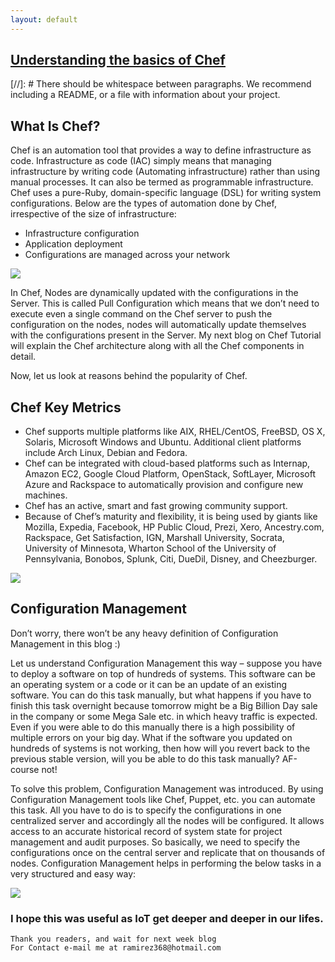 ```yaml
---
layout: default
---
```



## [Understanding the basics of Chef](https://www.youtube.com/watch?v=04oITjdLtho)

[//]: #  There should be whitespace between paragraphs. We recommend including a README, or a file with information about your project.

## What Is Chef?
Chef is an automation tool that provides a way to define infrastructure as code. Infrastructure as code (IAC) simply means that managing infrastructure by writing code (Automating infrastructure) rather than using manual processes. It can also be termed as programmable infrastructure. Chef uses a pure-Ruby, domain-specific language (DSL) for writing system configurations. Below are the types of automation done by Chef, irrespective of the size of infrastructure:

* Infrastructure configuration
* Application deployment 
* Configurations are managed across your network


![](https://msystechnologies.com/wp-content/uploads/2018/04/chef.png) 

In Chef, Nodes are dynamically updated with the configurations in the Server. This is called Pull Configuration which means that we don’t need to execute even a single command on the Chef server to push the configuration on the nodes, nodes will automatically update themselves with the configurations present in the Server. My next blog on Chef Tutorial will explain the Chef architecture along with all the Chef components in detail.

Now, let us look at reasons behind the popularity of Chef.

## Chef Key Metrics

* Chef supports multiple platforms like AIX, RHEL/CentOS, FreeBSD, OS X, Solaris, Microsoft Windows and Ubuntu. Additional client platforms include Arch Linux, Debian and Fedora.
* Chef can be integrated with cloud-based platforms such as Internap, Amazon EC2, Google Cloud Platform, OpenStack, SoftLayer, Microsoft Azure and Rackspace to automatically provision and configure new machines.
* Chef has an active, smart and fast growing community support.
* Because of Chef’s maturity and flexibility, it is being used by giants like Mozilla, Expedia, Facebook, HP Public Cloud, Prezi, Xero, Ancestry.com, Rackspace, Get Satisfaction, IGN, Marshall University, Socrata, University of Minnesota, Wharton School of the University of Pennsylvania, Bonobos, Splunk, Citi, DueDil, Disney, and Cheezburger.


![ ](https://dl.cdn-anritsu.com/images/tm/solutions/mt1000a-05/mt1000a-5g-ecpri-01e.jpg?la=en-us) 

## Configuration Management
Don’t worry, there won’t be any heavy definition of Configuration Management in this blog :)

Let us understand Configuration Management this way – suppose you have to deploy a software on top of hundreds of systems. This software can be an operating system or a code or it can be an update of an existing software. You can do this task manually, but what happens if you have to finish this task overnight because tomorrow might be a Big Billion Day sale in the company or some Mega Sale etc. in which heavy traffic is expected. Even if you were able to do this manually there is a high possibility of multiple errors on your big day. What if the software you updated on hundreds of systems is not working, then how will you revert back to the previous stable version, will you be able to do this task manually? AF-course not!

To solve this problem, Configuration Management was introduced. By using Configuration Management tools like Chef, Puppet, etc. you can automate this task. All you have to do is to specify the configurations in one centralized server and accordingly all the nodes will be configured. It allows access to an accurate historical record of system state for project management and audit purposes. So basically, we need to specify the configurations once on the central server and replicate that on thousands of nodes. Configuration Management helps in performing the below tasks in a very structured and easy way:

![ ](https://intellipaat.com/blog/wp-content/uploads/2018/11/How-Chef-Works.png)

### I hope this was useful as IoT get deeper and deeper in our lifes.


```
Thank you readers, and wait for next week blog
For Contact e-mail me at ramirez368@hotmail.com

```
